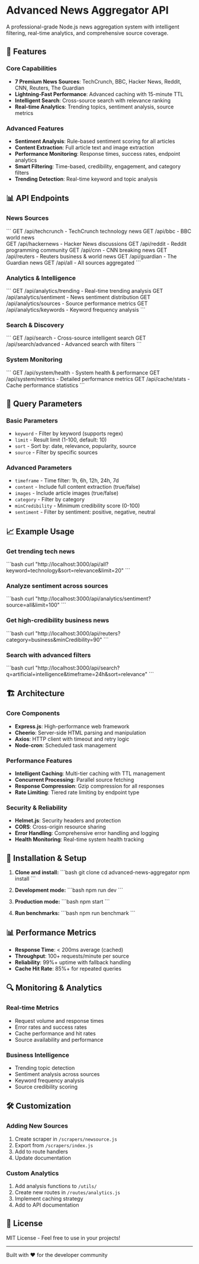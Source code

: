 # Advanced News Aggregator API

A professional-grade Node.js news aggregation system with intelligent filtering, real-time analytics, and comprehensive source coverage.

## 🚀 Features

### Core Capabilities
- **7 Premium News Sources**: TechCrunch, BBC, Hacker News, Reddit, CNN, Reuters, The Guardian
- **Lightning-Fast Performance**: Advanced caching with 15-minute TTL
- **Intelligent Search**: Cross-source search with relevance ranking
- **Real-time Analytics**: Trending topics, sentiment analysis, source metrics

### Advanced Features
- **Sentiment Analysis**: Rule-based sentiment scoring for all articles
- **Content Extraction**: Full article text and image extraction
- **Performance Monitoring**: Response times, success rates, endpoint analytics
- **Smart Filtering**: Time-based, credibility, engagement, and category filters
- **Trending Detection**: Real-time keyword and topic analysis

## 📊 API Endpoints

### News Sources
\`\`\`
GET /api/techcrunch    - TechCrunch technology news
GET /api/bbc          - BBC world news  
GET /api/hackernews   - Hacker News discussions
GET /api/reddit       - Reddit programming community
GET /api/cnn          - CNN breaking news
GET /api/reuters      - Reuters business & world news
GET /api/guardian     - The Guardian news
GET /api/all          - All sources aggregated
\`\`\`

### Analytics & Intelligence
\`\`\`
GET /api/analytics/trending   - Real-time trending analysis
GET /api/analytics/sentiment  - News sentiment distribution
GET /api/analytics/sources    - Source performance metrics
GET /api/analytics/keywords   - Keyword frequency analysis
\`\`\`

### Search & Discovery
\`\`\`
GET /api/search              - Cross-source intelligent search
GET /api/search/advanced     - Advanced search with filters
\`\`\`

### System Monitoring
\`\`\`
GET /api/system/health       - System health & performance
GET /api/system/metrics      - Detailed performance metrics
GET /api/cache/stats         - Cache performance statistics
\`\`\`

## 🔧 Query Parameters

### Basic Parameters
- `keyword` - Filter by keyword (supports regex)
- `limit` - Result limit (1-100, default: 10)
- `sort` - Sort by: date, relevance, popularity, source
- `source` - Filter by specific sources

### Advanced Parameters
- `timeframe` - Time filter: 1h, 6h, 12h, 24h, 7d
- `content` - Include full content extraction (true/false)
- `images` - Include article images (true/false)
- `category` - Filter by category
- `minCredibility` - Minimum credibility score (0-100)
- `sentiment` - Filter by sentiment: positive, negative, neutral

## 📈 Example Usage

### Get trending tech news
\`\`\`bash
curl "http://localhost:3000/api/all?keyword=technology&sort=relevance&limit=20"
\`\`\`

### Analyze sentiment across sources
\`\`\`bash
curl "http://localhost:3000/api/analytics/sentiment?source=all&limit=100"
\`\`\`

### Get high-credibility business news
\`\`\`bash
curl "http://localhost:3000/api/reuters?category=business&minCredibility=90"
\`\`\`

### Search with advanced filters
\`\`\`bash
curl "http://localhost:3000/api/search?q=artificial+intelligence&timeframe=24h&sort=relevance"
\`\`\`

## 🏗️ Architecture

### Core Components
- **Express.js**: High-performance web framework
- **Cheerio**: Server-side HTML parsing and manipulation
- **Axios**: HTTP client with timeout and retry logic
- **Node-cron**: Scheduled task management

### Performance Features
- **Intelligent Caching**: Multi-tier caching with TTL management
- **Concurrent Processing**: Parallel source fetching
- **Response Compression**: Gzip compression for all responses
- **Rate Limiting**: Tiered rate limiting by endpoint type

### Security & Reliability
- **Helmet.js**: Security headers and protection
- **CORS**: Cross-origin resource sharing
- **Error Handling**: Comprehensive error handling and logging
- **Health Monitoring**: Real-time system health tracking

## 🚀 Installation & Setup

1. **Clone and install:**
   \`\`\`bash
   git clone <repository>
   cd advanced-news-aggregator
   npm install
   \`\`\`

2. **Development mode:**
   \`\`\`bash
   npm run dev
   \`\`\`

3. **Production mode:**
   \`\`\`bash
   npm start
   \`\`\`

4. **Run benchmarks:**
   \`\`\`bash
   npm run benchmark
   \`\`\`

## 📊 Performance Metrics

- **Response Time**: < 200ms average (cached)
- **Throughput**: 100+ requests/minute per source
- **Reliability**: 99%+ uptime with fallback handling
- **Cache Hit Rate**: 85%+ for repeated queries

## 🔍 Monitoring & Analytics

### Real-time Metrics
- Request volume and response times
- Error rates and success rates
- Cache performance and hit rates
- Source availability and performance

### Business Intelligence
- Trending topic detection
- Sentiment analysis across sources
- Keyword frequency analysis
- Source credibility scoring

## 🛠️ Customization

### Adding New Sources
1. Create scraper in `/scrapers/newsource.js`
2. Export from `/scrapers/index.js`
3. Add to route handlers
4. Update documentation

### Custom Analytics
1. Add analysis functions to `/utils/`
2. Create new routes in `/routes/analytics.js`
3. Implement caching strategy
4. Add to API documentation

## 📝 License

MIT License - Feel free to use in your projects!

---

Built with ❤️ for the developer community
